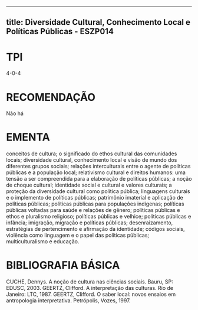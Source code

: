 
---
title: Diversidade Cultural, Conhecimento Local e Políticas Públicas - ESZP014 
---

# TPI

4-0-4

# RECOMENDAÇÃO

Não há

# EMENTA

conceitos de cultura; o significado do ethos cultural das comunidades locais; diversidade cultural, conhecimento local e visão de mundo dos diferentes grupos sociais; relações interculturais entre o agente de políticas públicas e a população local; relativismo cultural e direitos humanos: uma tensão a ser compreendida para a elaboração de políticas públicas; a noção de choque cultural; identidade social e cultural e valores culturais; a proteção da diversidade cultural como política pública; linguagens culturais e o implemento de políticas públicas; patrimônio imaterial e aplicação de políticas públicas; políticas públicas para populações indígenas; políticas públicas voltadas para saúde e relações de gênero; políticas públicas e ethos e pluralismo religioso; políticas públicas e velhice; políticas públicas e infância; imigração, migração e políticas públicas; desenraizamento, estratégias de pertencimento e afirmação da identidade; códigos sociais, violência como linguagem e o papel das políticas públicas; multiculturalismo e educação.

# BIBLIOGRAFIA BÁSICA

CUCHE, Dennys. A noção de cultura nas ciências sociais. Bauru, SP: EDUSC, 2003.
GEERTZ, Clifford. A interpretação das culturas. Rio de Janeiro: LTC, 1987.
GEERTZ, Clifford. O saber local: novos ensaios em antropologia interpretativa. Petrópolis, Vozes, 1997.
        